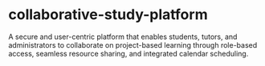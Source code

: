 # collaborative-study-platform
A secure and user-centric platform that enables students, tutors, and administrators to collaborate on project-based learning through role-based access, seamless resource sharing, and integrated calendar scheduling.
